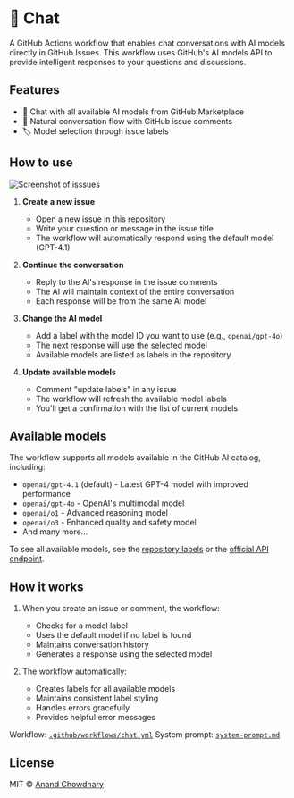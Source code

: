 # 💬 Chat

A GitHub Actions workflow that enables chat conversations with AI models directly in GitHub Issues. This workflow uses GitHub's AI models API to provide intelligent responses to your questions and discussions.

## Features

- 🤖 Chat with all available AI models from GitHub Marketplace
- 🎤 Natural conversation flow with GitHub issue comments
- 🏷️ Model selection through issue labels

## How to use

![Screenshot of isssues](https://github.com/user-attachments/assets/0af2a80f-20ce-4a81-a5a9-e4f6d6a8ef6e)

1. **Create a new issue**

   - Open a new issue in this repository
   - Write your question or message in the issue title
   - The workflow will automatically respond using the default model (GPT-4.1)

2. **Continue the conversation**

   - Reply to the AI's response in the issue comments
   - The AI will maintain context of the entire conversation
   - Each response will be from the same AI model

3. **Change the AI model**

   - Add a label with the model ID you want to use (e.g., `openai/gpt-4o`)
   - The next response will use the selected model
   - Available models are listed as labels in the repository

4. **Update available models**
   - Comment "update labels" in any issue
   - The workflow will refresh the available model labels
   - You'll get a confirmation with the list of current models

## Available models

The workflow supports all models available in the GitHub AI catalog, including:

- `openai/gpt-4.1` (default) - Latest GPT-4 model with improved performance
- `openai/gpt-4o` - OpenAI's multimodal model
- `openai/o1` - Advanced reasoning model
- `openai/o3` - Enhanced quality and safety model
- And many more...

To see all available models, see the [repository labels](https://github.com/AnandChowdhary/chat/labels) or the [official API endpoint](https://models.github.ai/catalog/models).

## How it works

1. When you create an issue or comment, the workflow:

   - Checks for a model label
   - Uses the default model if no label is found
   - Maintains conversation history
   - Generates a response using the selected model

2. The workflow automatically:
   - Creates labels for all available models
   - Maintains consistent label styling
   - Handles errors gracefully
   - Provides helpful error messages

Workflow: [`.github/workflows/chat.yml`](./.github/workflows/chat.yml)
System prompt: [`system-prompt.md`](./system-prompt.md)

## License

MIT &copy; [Anand Chowdhary](https://anandchowdhary.com)

